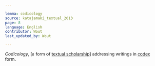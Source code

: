 ```yaml
---

lemma: codicology
source: katajamaki_textual_2013
page: 8
language: English
contributor: Wout
last_updated_by: Wout

---
```


_Codicology_, [a form of [textual scholarship](textualScholarship.html)] addressing writings in [codex](codex.html) form.
